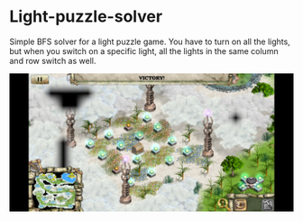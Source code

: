 # Light-puzzle-solver

Simple BFS solver for a light puzzle game. You have to turn on all the lights, but when you switch on a specific light, all the lights in the same column and row switch as well.

![Image](images/73p6ijsau5n91.jpg)